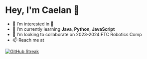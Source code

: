 # Hey, I'm Caelan 👋
- 👀 I’m interested in 🦆
- 🌱 I’m currently learning **Java**, **Python**, **JavaScript**
- 💞️ I’m looking to collaborate on 2023-2024 FTC Robotics Comp
- 📫 Reach me at

<!--![Caelan's GitHub stats](https://github-readme-stats.vercel.app/api?username=caelan-g&show_icons=true&theme=dark)-->
[![GitHub Streak](https://streak-stats.demolab.com/?user=caelan-g&theme=dark)](https://git.io/streak-stats)
<!---
caelan-g/caelan-g is a ✨ special ✨ repository because its `README.md` (this file) appears on your GitHub profile.
You can click the Preview link to take a look at your changes.
--->
